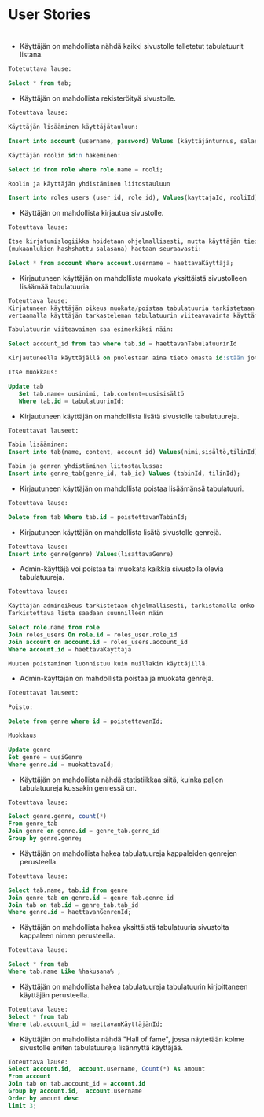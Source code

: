 # User Stories <h1>
  
  - Käyttäjän on mahdollista nähdä kaikki sivustolle talletetut tabulatuurit listana.
  ~~~~sql
  Totetuttava lause: 
  
  Select * from tab;
  ~~~~
  - Käyttäjän on mahdollista rekisteröityä sivustolle.
  ~~~~sql
  Toteuttava lause:
  
  Käyttäjän lisääminen käyttäjätauluun:
  
  Insert into account (username, password) Values (käyttäjäntunnus, salasana);
  
  Käyttäjän roolin id:n hakeminen:
  
  Select id from role where role.name = rooli;
  
  Roolin ja käyttäjän yhdistäminen liitostauluun
  
  Insert into roles_users (user_id, role_id), Values(kayttajaId, rooliId);
  ~~~~
  - Käyttäjän on mahdollista kirjautua sivustolle.
  ~~~~sql
  Toteuttava lause: 
  
  Itse kirjatumislogiikka hoidetaan ohjelmallisesti, mutta käyttäjän tiedot 
  (mukaanlukien hashshattu salasana) haetaan seuraavasti:
  
  Select * from account Where account.username = haettavaKäyttäjä;
  ~~~~
  - Kirjautuneen käyttäjän on mahdollista muokata yksittäistä sivustolleen lisäämää tabulatuuria.
   ~~~~sql
   Toteuttava lause:
   Kirjatuneen käyttäjän oikeus muokata/poistaa tabulatuuria tarkistetaan ohjelmmallisesti 
   vertaamalla käyttäjän tarkasteleman tabulatuurin viiteavavainta käyttäjän id:seen:
   
   Tabulatuurin viiteavaimen saa esimerkiksi näin:
   
   Select account_id from tab where tab.id = haettavanTabulatuurinId
   
   Kirjautuneella käyttäjällä on puolestaan aina tieto omasta id:stään joten vertailu on helppoa.
   
   Itse muokkaus:
   
   Update tab 
      Set tab.name= uusinimi, tab.content=uusisisältö
      Where tab.id = tabulatuurinId;
   ~~~~
  
  - Kirjautuneen käyttäjän on mahdollista lisätä sivustolle tabulatuureja.
  ~~~~sql
  Toteuttavat lauseet:
  
  Tabin lisääminen:
  Insert into tab(name, content, account_id) Values(nimi,sisältö,tilinId);
  
  Tabin ja genren yhdistäminen liitostaulussa:
  Insert into genre_tab(genre_id, tab_id) Values (tabinId, tilinId);
  ~~~~
  
  - Kirjautuneen käyttäjän on mahdollista poistaa lisäämänsä tabulatuuri.
  ~~~~sql
  Toteuttava lause:
  
  Delete from tab Where tab.id = poistettavanTabinId;
  ~~~~
  - Kirjautuneen käyttäjän on mahdollista lisätä sivustolle genrejä.
  ~~~~sql
  Toteuttava lause:
  Insert into genre(genre) Values(lisattavaGenre)
  ~~~~
  - Admin-käyttäjä voi poistaa tai muokata kaikkia sivustolla olevia tabulatuureja.
  ~~~~sql
  Toteuttava lause:
  
  Käyttäjän adminoikeus tarkistetaan ohjelmallisesti, tarkistamalla onko käyttäjän rooleissa admin nimistä roolia.
  Tarkistettava lista saadaan suunnilleen näin 
  
  Select role.name from role 
  Join roles_users On role.id = roles_user.role_id
  Join account on account.id = roles_users.account_id
  Where account.id = haettavaKayttaja
  
  Muuten poistaminen luonnistuu kuin muillakin käyttäjillä.
  ~~~~
  - Admin-käyttäjän on mahdollista poistaa ja muokata genrejä.
  ~~~~sql
  Toteuttavat lauseet:
  
  Poisto:
  
  Delete from genre where id = poistettavanId;
  
  Muokkaus 
  
  Update genre
  Set genre = uusiGenre
  Where genre.id = muokattavaId;
  
  ~~~~
  - Käyttäjän on mahdollista nähdä statistiikkaa siitä, kuinka paljon tabulatuureja kussakin genressä on.
  ~~~~sql
  Toteuttava lause:
  
  Select genre.genre, count(*) 
  From genre_tab 
  Join genre on genre.id = genre_tab.genre_id
  Group by genre.genre;

  ~~~~
  - Käyttäjän on mahdollista hakea tabulatuureja kappaleiden genrejen perusteella.
  ~~~~sql
  Toteuttava lause: 
  
  Select tab.name, tab.id from genre 
  Join genre_tab on genre.id = genre_tab.genre_id 
  Join tab on tab.id = genre_tab.tab_id
  Where genre.id = haettavanGenrenId;
  ~~~~
  
  - Käyttäjän on mahdollista hakea yksittäistä tabulatuuria sivustolta kappaleen nimen perusteella.
  ~~~~sql
  Toteuttava lause:
  
  Select * from tab
  Where tab.name Like %hakusana% ;
  ~~~~
  - Käyttäjän on mahdollista hakea tabulatuureja tabulatuurin kirjoittaneen käyttäjän perusteella.
  ~~~~sql
  Toteuttava lause:
  Select * from tab 
  Where tab.account_id = haettavanKäyttäjänId;
  ~~~~
  
  
  - Käyttäjän on mahdollista nähdä "Hall of fame", jossa näytetään kolme sivustolle eniten tabulatuureja lisännyttä käyttäjää.
   ~~~~sql
  Toteuttava lause:
  Select account.id,  account.username, Count(*) As amount  
  From account 
  Join tab on tab.account_id = account.id 
  Group by account.id,  account.username 
  Order by amount desc 
  limit 3;
  ~~~~
  
 
  
  
  
